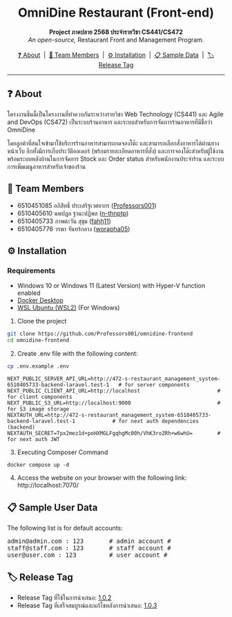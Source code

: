<h1 align="center">OmniDine Restaurant (Front-end)</h1>
<p align="center">
    <b>Project ภาคปลาย 2568 ประจำรายวิชา CS441/CS472</b> <br>
    <i>An open-source,</i> Restaurant Front and Management Program.<br>
    <br>
    <a href="#-about">❓ About</a>‎ ‎ |‎ ‎ 
    <a href="#-team-members">👥 Team Members</a>‎ ‎ |‎ ‎ 
    <a href="#%EF%B8%8F-installation">⚙️ Installation</a>‎ ‎ |‎ ‎ 
    <a href="#-sample-user-data">📋 Sample Data</a>‎ ‎ |‎ ‎ 
    <a href="#%EF%B8%8F-release-tag">🏷️ Release Tag</a>
</p>

---

## ❓ About
โครงงานชิ้นนี้เป็นโครงงานที่ทำควบกันระหว่างรายวิชา Web Technology (CS441) และ Agile and DevOps (CS472) เป็นระบบร้านอาหาร และระบบสำหรับการจัดการร้านอาหารที่มีชื่อว่า OmniDine

โดยลูกค้าที่สนใจเข้ามาใช้บริการร้านอาหารสามารถกดจองโต๊ะ และสามารถเลือกสั่งอาหารได้ผ่านทางหน้าเว็บ อีกทั้งมีการเก็บประวัติออเดอร์ (พร้อมรายละเอียดอาหารที่สั่ง) และการจองโต๊ะสำหรับผู้ใช้งาน พร้อมระบบหลังบ้านในการจัดการ Stock และ Order status สำหรับพนักงานประจำร้าน และระบบการเพิ่มเมนูอาหารสำหรับเจ้าของร้าน

## 👥 Team Members
- 6510451085 อภิสิทธิ์ ประเสริฐเวศยากร (<a href="https://github.com/Professors001">Professors001</a>)
- 6510405610 นพปฎล ฐานะปฏิพล (<a href="https://github.com/n-thnptp">n-thnptp</a>)
- 6510405733 ภาพตะวัน สุขุม (<a href="https://github.com/fahh11">fahh11</a>)
- 6510405776 วรพา จันทร์กลาง (<a href="https://github.com/worapha05">worapha05</a>)


## ⚙️ Installation
### Requirements
- Windows 10 or Windows 11 (Latest Version) with Hyper-V function enabled
- <a href="https://desktop.docker.com/win/main/amd64/Docker%20Desktop%20Installer.exe?utm_source=docker&utm_medium=webreferral&utm_campaign=dd-smartbutton&utm_location=module">Docker Desktop</a>
- <a href="https://ubuntu.com/desktop/wsl">WSL Ubuntu (WSL2)</a> (For Windows)

1. Clone the project

```bash
git clone https://github.com/Professors001/omnidine-frontend
cd omnidine-frontend
```

2. Create .env file with the following content:
```bash
cp .env.example .env
```

```env
NEXT_PUBLIC_SERVER_API_URL=http://472-s-restaurant_management_system-6510405733-backend-laravel.test-1   # for server components
NEXT_PUBLIC_CLIENT_API_URL=http://localhost                         # for client components
NEXT_PUBLIC_S3_URL=http://localhost:9000                            # for S3 image storage
NEXTAUTH_URL=http://472-s-restaurant_management_system-6510405733-backend-laravel.test-1            # for next auth dependencies (backend)
NEXTAUTH_SECRET=Tpx2mez1d+poHXMGLFgqhgMc00h/VhK3ro2Rh+w6whU=        # for next auth JWT
```

3. Executing Composer Command

```docker
docker compose up -d
```

4. Access the website on your browser with the following link: http://localhost:7070/

## 📋 Sample User Data
The following list is for default accounts:
<pre>
admin@admin.com : 123       # admin account #
staff@staff.com : 123       # staff account #
user@user.com : 123         # user account #
</pre>

## 🏷️ Release Tag
- Release Tag ที่ใช้ในการนำเสนอ: <a href="https://github.com/omnidine/omnidine-backend/releases/tag/1.0.2">1.0.2</a>
- Release Tag ที่เสร็จสมบูรณ์และแก้ไขหลังการนำเสนอ: <a href="https://github.com/omnidine/omnidine-backend/releases/tag/1.0.3">1.0.3</a>